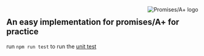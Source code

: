 <a href="https://promisesaplus.com/">
    <img src="https://promisesaplus.com/assets/logo-small.png" alt="Promises/A+ logo"
         title="Promises/A+ 1.0 compliant" align="right" />
</a>

## An easy implementation for promises/A+ for practice

run 
`
npm run test
`
to run the <a href="https://github.com/promises-aplus/promises-tests">unit test</a>
